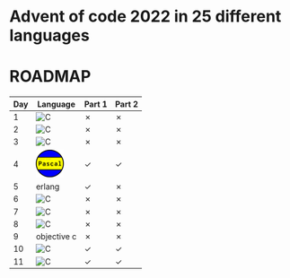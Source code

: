 # Advent of code 2022 in 25 different languages

<!-- [![My Skills](https://skillicons.dev/icons?i=c,cpp,java,python,ruby,cs,javascript,typescript,php,haskell,rust,go,kotlin,scala,bash,elixir,ocaml,r,dart,perl,clojure,mysql)](https://skillicons.dev)

missing f#, pascal, erlang, sql -->

# ROADMAP

Day | Language | Part 1 | Part 2
---|---|---|---
1 | ![C](https://skillicons.dev/icons?i=bash) | &cross; | &cross;
2 | ![C](https://skillicons.dev/icons?i=r) | &cross; | &cross;
3 | ![C](https://skillicons.dev/icons?i=ocaml) | &cross; | &cross;
4 | <img src="icons/pascal.png" alt="drawing" style="width:50px;"/> | &check; | &check;
5 | erlang | &check; | &cross;
6 | ![C](https://skillicons.dev/icons?i=clojure) | &cross; | &cross;
7 | ![C](https://skillicons.dev/icons?i=kotlin) | &cross; | &cross;
8 | ![C](https://skillicons.dev/icons?i=scala)  | &cross; | &cross;
9 | objective c| &cross; | &cross;
10 | ![C](https://skillicons.dev/icons?i=elixir) | &check; | &check;
11 | ![C](https://skillicons.dev/icons?i=julia) | &check; | &check;